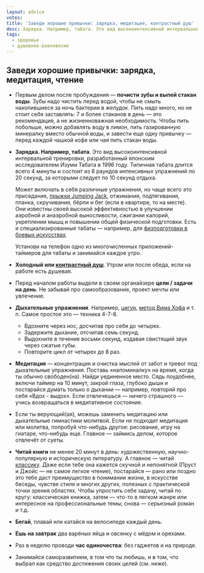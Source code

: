 ```yaml
---
layout: advice
votes:
title: 'Заведи хорошие привычки: зарядка, медитация, контрастный душ'
desc: Зарядка. Например, табата. Это вид высокоинтенсивной интервальной тренировки, разработанный японским исследователем Изуми Табата в 1996 году. Типичная табата длится всего 4 минуты и состоит из 8 раундов интенсивных упражнений по 20 секунд, за которыми следует по 10 секунд отдыха.
tags:
  - здоровье
  - душевное-равновесие
---
```


## Заведи хорошие привычки: зарядка, медитация, чтение

- Первым делом после пробуждения — **почисти зубы и выпей стакан воды**. Зубы надо чистить перед водой, чтобы не смыть накопившиеся за ночь бактерии в желудок. Пить надо много, но не стоит себя заставлять: 7 и более стаканов в день — это рекомендация, а не жизненноважная необходимость. Чтобы пить побольше, можно добавлять воду в лимон, пить газированную минералку вместо обычной воды, и завести еще одну привычку — перед каждой чашкой кофе или чая пить стакан воды.

- **Зарядка. Например, табата**. Это вид высокоинтенсивной интервальной тренировки, разработанный японским исследователем Изуми Табата в 1996 году. Типичная табата длится всего 4 минуты и состоит из 8 раундов интенсивных упражнений по 20 секунд, за которыми следует по 10 секунд отдыха.

    Может включать в себя различные упражнения, но чаще всего это приседания, [прыжки Jumping Jack](https://youtube.com/shorts/6P3c03a2bcc?si=eFCjxAzjtxOOSBNt), отжимания, подтягивания, планка, скручивания, бёрпи и бег (если в квартире, то на месте). Они известны своей высокой эффективностью в улучшении аэробной и анаэробной выносливости, сжигании калорий, укреплении мышц и повышении общей физической подготовки. Есть и специализированные табаты — например, для [физподготовки в боевых искусствах](https://www.youtube.com/watch?v=VIWncKGyncU).

    Установи на телефон одно из многочисленных приложений-таймеров для табаты и занимайся каждое утро.

- **Холодный или [контрастный душ](https://lifehacker.ru/kontrastnyj-dush/)**. Утром или после обеда, если на работе есть душевая.

- Перед началом работы выдели в своем органайзере **цели / задачи на день**. Не забывай про самообразование, проект мечты или увлечение.

- **Дыхательные упражнения**. Например, [цигун](https://www.sport-express.ru/zozh/fitness/reviews/chto-takoe-cigun-prostymi-slovami-polza-i-vred-protivopokazaniya-2098631/), [метод Вима Хофа](https://www.sport-express.ru/zozh/health/reviews/kak-pravilno-dyshat-metod-vima-hofa-2061905/) и т. п. Самое простое это — техника 4-7-8.
  - Вдохните через нос, досчитав про себя до четырех.
  - Задержите дыхание, отсчитав семь секунд.
  - Выдохните в течение восьми секунд, издавая свистящий звук через сжатые губы.
  - Повторите цикл от четырех до 8 раз.

- **Медитация** — концентрация и очистка мыслей от забот и тревог под дыхательные упражнения. Поставь «напоминалку» на время, когда ты обычно свободен(на). Найди уединенное место. Сядь поудобнее, включи таймер на 10 минут, закрой глаза, глубоко дыши и постарайся думать только о дыхании — например, повторяй про себя «Вдох - выдох». Если отвлечешься — ничего страшного — учись возвращаться в медитативное состояние.

- Если ты верующий(ая), можешь заменить медитацию или дыхательные гимнастики молитвой. Если не подходит медитация или молитва, попробуй что-нибудь другое: рисование, игру на гиатаре, что-нибудь еще. Главное — займись делом, которое отвлечёт от суеты.

- **Читай книги** не менее 20 минут в день: художественную, научно-популярную и историческую литературу. А главное — читай [классику](https://lifehacker.ru/klassicheskie-proizvedeniya/). Даже если тебе она кажется скучной и непонятной (Пруст и Джойс — не самое легкое чтение), постарайся — рано или поздно это тебе даст преимущество в понимании жизни, в искусстве беседы, чувстве стиля и многих других, полезных с практической точки зрения областях. Чтобы упростить себе задачу, читай по кругу: классическая книжка, затем — что-то в легком жанре или интересное на профессиональные темы; снова — серьезный роман и т.д.

- **Бегай**, плавай или катайся на велосипеде каждый день.

- **Ешь на завтрак** два варёных яйца и овсянку с мёдом и орехами.

- Раз в неделю проводи **час одиночества**: без гаджетов и на природе.

- Занимайся саморазвитием, в том что ты любишь, и в том, что выбрал как средство достижения своих целей (см. ниже).
